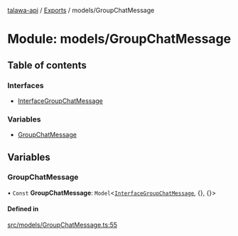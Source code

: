 [talawa-api](../README.md) / [Exports](../modules.md) / models/GroupChatMessage

# Module: models/GroupChatMessage

## Table of contents

### Interfaces

- [InterfaceGroupChatMessage](../interfaces/models_GroupChatMessage.InterfaceGroupChatMessage.md)

### Variables

- [GroupChatMessage](models_GroupChatMessage.md#groupchatmessage)

## Variables

### GroupChatMessage

• `Const` **GroupChatMessage**: `Model`<[`InterfaceGroupChatMessage`](../interfaces/models_GroupChatMessage.InterfaceGroupChatMessage.md), {}, {}\>

#### Defined in

[src/models/GroupChatMessage.ts:55](https://github.com/Nitya-Pasrija/talawa-api/blob/d3a6af9/src/models/GroupChatMessage.ts#L55)
